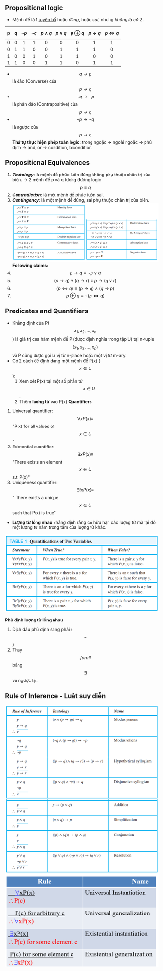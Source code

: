 ## Propositional logic
- Mệnh đề là 1 <u>tuyên bố</u> hoặc *đúng*, hoặc *sai*, nhưng *không là cả 2*.

|  p|  q|$$\neg p$$|$$\neg q$$|$$p\land q$$|$$p\lor q$$|$$p\oplus q$$|$$p\rightarrow q$$|$$p\iff q$$|
|:-:|:-:|:--------:|:--------:|:----------:|:---------:|:----------:|:-----------------:|:---------:|
|0|0|1|1|0|0|0|1|1|
|0|1|1|0|0|1|1|1|0|
|1|0|0|1|0|1|1|0|0|
|1|1|0|0|1|1|0|1|1|

- $$q\rightarrow p$$ là đảo (Converse) của $$p\rightarrow q$$
- $$\neg q\rightarrow \neg p$$ là phản đảo (Contrapositive) của $$p\rightarrow q$$
- $$\neg p\rightarrow \neg q$$ là ngược của $$p\rightarrow q$$
**Thứ tự thực hiện phép toán logic**: trong ngoặc -> ngoài ngoặc -> phủ định -> and, or -> condition, bicondition.
## Propositional Equivalences
1. ***Tautology***: là mệnh đề phức luôn đúng không phụ thuộc chân trị của biến. -> 2 mệnh đề p và q tương đương logic $$p\equiv q$$
2. ***Contradiction***: là một mệnh đề phức luôn sai.
3. ***Contingency***: là một mệnh đề đúng, sai phụ thuộc chân trị của biến.
![Some logical equivalences](<Pictures_Source/Screenshot 2024-11-13 224747.png>)
**Following claims:**
1. $$p\rightarrow q\equiv\neg p\lor q$$
2. $$(p\rightarrow q)\lor(q\rightarrow r)\equiv p\rightarrow(q\lor r)$$
3. $$(p\iff q)\equiv(p\rightarrow q)\land(q\rightarrow p)$$
4. $$p\oplus q\equiv\neg(p\iff q)$$
## Predicates and Quantifiers
- Khẳng định của P($$x_1, x_2,..., x_n$$) là giá trị của hàm mệnh đề P (được định nghĩa trong tập U) tại n-tuple $$(x_1, x_2,..., x_n)$$ và P cũng được gọi là vị từ n-place hoặc một vị từ m-ary.
- Có 2 cách để định dạng một mệnh đề P(x) ($$x\in U$$):
  1. Xem xét P(x) tại một số phần tử $$x\in U$$.
  2. Thêm **lượng từ** vào P(x)
**Quantifiers**
1. Universal quantifier: $$\forall xP(x)\equiv$$ "P(x) for all values of $$x\in U$$"
2. Existential quantifier: $$\exists xP(x)\equiv$$ "There exists an element $$x\in U$$ s.t. P(x)"
3. Uniqueness quantifier: $$\exists!xP(x)\equiv$$ " There exists a unique $$x\in U$$ such that P(x) is true"
- **Lượng từ lồng nhau** khẳng định rằng có hữu hạn các lượng từ mà tại đó một lượng từ nằm trong tầm của lượng từ khác.

![The order of quantifiers](<Pictures_Source/Screenshot 2024-11-13 234525.png>)

**Phủ định lượng từ lồng nhau**
  1. Dịch dấu phủ định sang phải ($$\neg$$)
  2. Thay $$forall$$ bằng $$\exists$$ và ngược lại.
## Rule of Inference - Luật suy diễn
![alt text](<Pictures_Source/Screenshot 2024-11-13 235232.png>)
![alt text](<Pictures_Source/Screenshot 2024-11-13 235623.png>)

